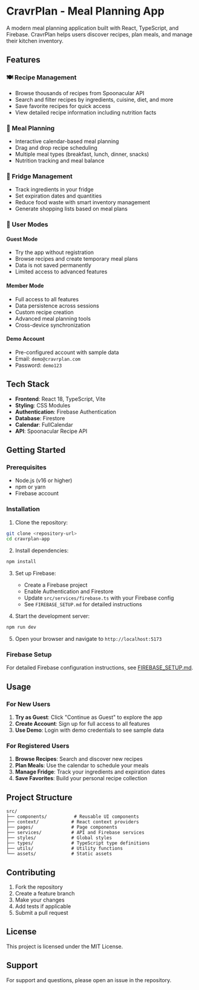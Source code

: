 # CravrPlan - Meal Planning App

A modern meal planning application built with React, TypeScript, and Firebase. CravrPlan helps users discover recipes, plan meals, and manage their kitchen inventory.

## Features

### 🍽️ Recipe Management
- Browse thousands of recipes from Spoonacular API
- Search and filter recipes by ingredients, cuisine, diet, and more
- Save favorite recipes for quick access
- View detailed recipe information including nutrition facts

### 📅 Meal Planning
- Interactive calendar-based meal planning
- Drag and drop recipe scheduling
- Multiple meal types (breakfast, lunch, dinner, snacks)
- Nutrition tracking and meal balance

### 🥬 Fridge Management
- Track ingredients in your fridge
- Set expiration dates and quantities
- Reduce food waste with smart inventory management
- Generate shopping lists based on meal plans

### 👥 User Modes

#### Guest Mode
- Try the app without registration
- Browse recipes and create temporary meal plans
- Data is not saved permanently
- Limited access to advanced features

#### Member Mode
- Full access to all features
- Data persistence across sessions
- Custom recipe creation
- Advanced meal planning tools
- Cross-device synchronization

#### Demo Account
- Pre-configured account with sample data
- Email: `demo@cravrplan.com`
- Password: `demo123`

## Tech Stack

- **Frontend**: React 18, TypeScript, Vite
- **Styling**: CSS Modules
- **Authentication**: Firebase Authentication
- **Database**: Firestore
- **Calendar**: FullCalendar
- **API**: Spoonacular Recipe API

## Getting Started

### Prerequisites
- Node.js (v16 or higher)
- npm or yarn
- Firebase account

### Installation

1. Clone the repository:
```bash
git clone <repository-url>
cd cravrplan-app
```

2. Install dependencies:
```bash
npm install
```

3. Set up Firebase:
   - Create a Firebase project
   - Enable Authentication and Firestore
   - Update `src/services/firebase.ts` with your Firebase config
   - See `FIREBASE_SETUP.md` for detailed instructions

4. Start the development server:
```bash
npm run dev
```

5. Open your browser and navigate to `http://localhost:5173`

### Firebase Setup

For detailed Firebase configuration instructions, see [FIREBASE_SETUP.md](./FIREBASE_SETUP.md).

## Usage

### For New Users
1. **Try as Guest**: Click "Continue as Guest" to explore the app
2. **Create Account**: Sign up for full access to all features
3. **Use Demo**: Login with demo credentials to see sample data

### For Registered Users
1. **Browse Recipes**: Search and discover new recipes
2. **Plan Meals**: Use the calendar to schedule your meals
3. **Manage Fridge**: Track your ingredients and expiration dates
4. **Save Favorites**: Build your personal recipe collection

## Project Structure

```
src/
├── components/          # Reusable UI components
├── context/            # React context providers
├── pages/              # Page components
├── services/           # API and Firebase services
├── styles/             # Global styles
├── types/              # TypeScript type definitions
├── utils/              # Utility functions
└── assets/             # Static assets
```

## Contributing

1. Fork the repository
2. Create a feature branch
3. Make your changes
4. Add tests if applicable
5. Submit a pull request

## License

This project is licensed under the MIT License.

## Support

For support and questions, please open an issue in the repository.
